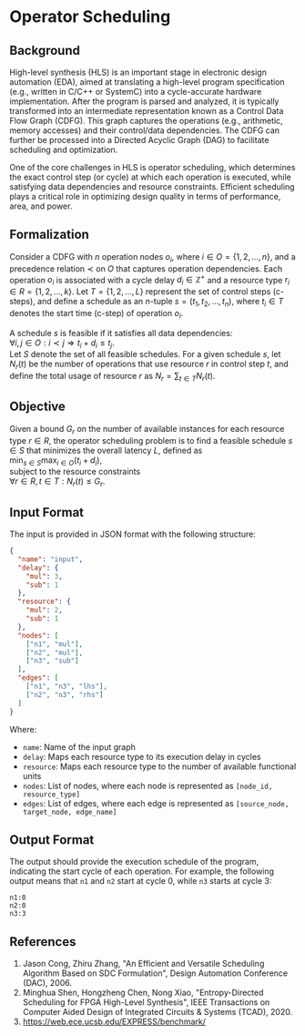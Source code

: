 # Operator Scheduling

## Background

High-level synthesis (HLS) is an important stage in electronic design automation (EDA), aimed at translating a high-level program specification (e.g., written in C/C++ or SystemC) into a cycle-accurate hardware implementation. After the program is parsed and analyzed, it is typically transformed into an intermediate representation known as a Control Data Flow Graph (CDFG). This graph captures the operations (e.g., arithmetic, memory accesses) and their control/data dependencies. The CDFG can further be processed into a Directed Acyclic Graph (DAG) to facilitate scheduling and optimization.

One of the core challenges in HLS is operator scheduling, which determines the exact control step (or cycle) at which each operation is executed, while satisfying data dependencies and resource constraints. Efficient scheduling plays a critical role in optimizing design quality in terms of performance, area, and power.

## Formalization

Consider a CDFG with $n$ operation nodes $o_i$, where $i \in O = \{1, 2, \ldots, n\}$, and a precedence relation $\prec$ on $O$ that captures operation dependencies. Each operation $o_i$ is associated with a cycle delay $d_i \in \mathbb{Z}^+$ and a resource type $r_i \in R = \{1, 2, \ldots, k\}$. Let $T = \{1, 2, \ldots, L\}$ represent the set of control steps (c-steps), and define a schedule as an $n$-tuple $s = (t_1, t_2, \ldots, t_n)$, where $t_i \in T$ denotes the start time (c-step) of operation $o_i$.

A schedule $s$ is feasible if it satisfies all data dependencies:  
$\forall i, j \in O: i \prec j \Rightarrow t_i + d_i \leq t_j$.  
Let $S$ denote the set of all feasible schedules. For a given schedule $s$, let $N_r(t)$ be the number of operations that use resource $r$ in control step $t$, and define the total usage of resource $r$ as $N_r = \sum_{t \in T} N_r(t)$.

## Objective

Given a bound $G_r$ on the number of available instances for each resource type $r \in R$, the operator scheduling problem is to find a feasible schedule $s \in S$ that minimizes the overall latency $L$, defined as  
$\min_{s \in S} \max_{i \in O} (t_i + d_i)$,  
subject to the resource constraints  
$\forall r \in R, t \in T: N_r(t) \leq G_r$.

## Input Format
The input is provided in JSON format with the following structure:

```json
{
  "name": "input",
  "delay": {
    "mul": 3,
    "sub": 1
  },
  "resource": {
    "mul": 2,
    "sub": 1
  },
  "nodes": [
    ["n1", "mul"],
    ["n2", "mul"],
    ["n3", "sub"]
  ],
  "edges": [
    ["n1", "n3", "lhs"],
    ["n2", "n3", "rhs"]
  ]
}
```

Where:
- `name`: Name of the input graph
- `delay`: Maps each resource type to its execution delay in cycles
- `resource`: Maps each resource type to the number of available functional units
- `nodes`: List of nodes, where each node is represented as `[node_id, resource_type]`
- `edges`: List of edges, where each edge is represented as `[source_node, target_node, edge_name]`

## Output Format
The output should provide the execution schedule of the program, indicating the start cycle of each operation. For example, the following output means that `n1` and `n2` start at cycle 0, while `n3` starts at cycle 3:
```
n1:0
n2:0
n3:3
```

## References
1. Jason Cong, Zhiru Zhang, "An Efficient and Versatile Scheduling Algorithm Based on SDC Formulation", Design Automation Conference (DAC), 2006.
2. Minghua Shen, Hongzheng Chen, Nong Xiao, "Entropy-Directed Scheduling for FPGA High-Level Synthesis", IEEE Transactions on Computer Aided Design of Integrated Circuits & Systems (TCAD), 2020.
3. https://web.ece.ucsb.edu/EXPRESS/benchmark/
